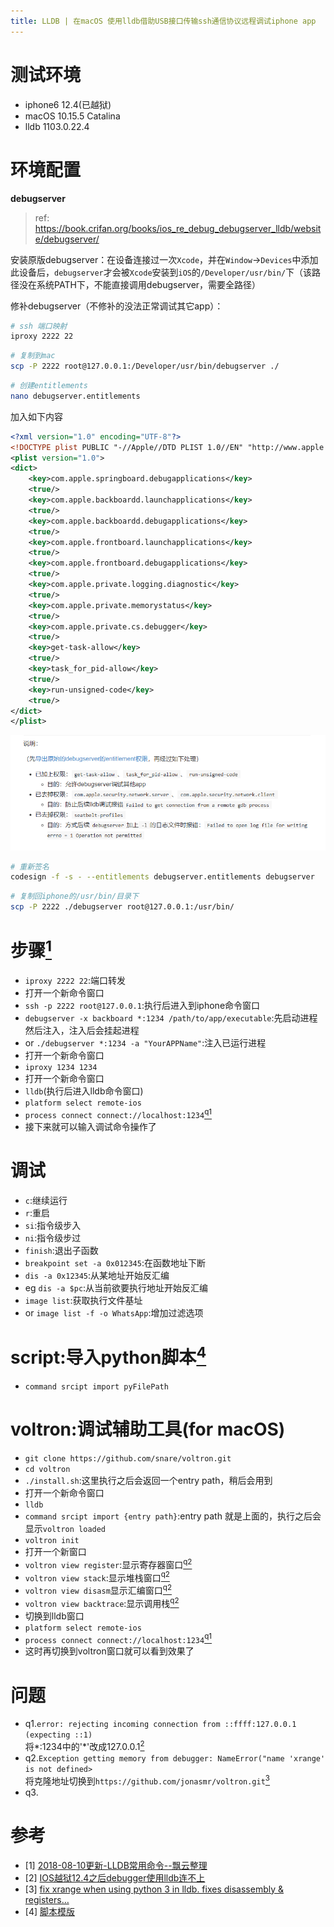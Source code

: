 ```yaml
---
title: LLDB | 在macOS 使用lldb借助USB接口传输ssh通信协议远程调试iphone app
---
```




# 测试环境
- iphone6 12.4(已越狱)
- macOS 10.15.5 Catalina
- lldb 1103.0.22.4

# 环境配置

**debugserver** 

> ref: https://book.crifan.org/books/ios_re_debug_debugserver_lldb/website/debugserver/

安装原版debugserver：在设备连接过一次`Xcode`，并在`Window`->`Devices`中添加此设备后，`debugserver`才会被`Xcode`安装到`iOS`的`/Developer/usr/bin/`下（该路径没在系统PATH下，不能直接调用debugserver，需要全路径）

修补debugserver（不修补的没法正常调试其它app）：

```bash
# ssh 端口映射
iproxy 2222 22
```

```bash
# 复制到mac
scp -P 2222 root@127.0.0.1:/Developer/usr/bin/debugserver ./
```

```bash
# 创建entitlements
nano debugserver.entitlements
```

加入如下内容

```xml
<?xml version="1.0" encoding="UTF-8"?>
<!DOCTYPE plist PUBLIC "-//Apple//DTD PLIST 1.0//EN" "http://www.apple.com/DTDs/PropertyList-1.0.dtd">
<plist version="1.0">
<dict>
    <key>com.apple.springboard.debugapplications</key>
    <true/>
    <key>com.apple.backboardd.launchapplications</key>
    <true/>
    <key>com.apple.backboardd.debugapplications</key>
    <true/>
    <key>com.apple.frontboard.launchapplications</key>
    <true/>
    <key>com.apple.frontboard.debugapplications</key>
    <true/>
    <key>com.apple.private.logging.diagnostic</key>
    <true/>
    <key>com.apple.private.memorystatus</key>
    <true/>
    <key>com.apple.private.cs.debugger</key>
    <true/>
    <key>get-task-allow</key>
    <true/>
    <key>task_for_pid-allow</key>
    <true/>
    <key>run-unsigned-code</key>
    <true/>
</dict>
</plist>
```

![image-20241212142529687](./readme/image-20241212142529687.png)



```bash
# 重新签名
codesign -f -s - --entitlements debugserver.entitlements debugserver
```

```bash
# 复制回iphone的/usr/bin/目录下
scp -P 2222 ./debugserver root@127.0.0.1:/usr/bin/
```



# 步骤[<sup>1</sup>](#ref.1)
- `iproxy 2222 22`:端口转发
- 打开一个新命令窗口
- `ssh -p 2222 root@127.0.0.1`:执行后进入到iphone命令窗口
- `debugserver -x backboard *:1234 /path/to/app/executable`:先启动进程然后注入，注入后会挂起进程
- or `./debugserver *:1234 -a "YourAPPName"`:注入已运行进程
- 打开一个新命令窗口
- `iproxy 1234 1234`
- 打开一个新命令窗口
- `lldb`(执行后进入lldb命令窗口)
- `platform select remote-ios`
- `process connect connect://localhost:1234`[<sup>q1</sup>](#q.1)
- 接下来就可以输入调试命令操作了
# 调试
- `c`:继续运行
- `r`:重启
- `si`:指令级步入
- `ni`:指令级步过
- `finish`:退出子函数
- `breakpoint set -a 0x012345`:在函数地址下断
- `dis -a 0x12345`:从某地址开始反汇编
- eg `dis -a $pc`:从当前欲要执行地址开始反汇编
- `image list`:获取执行文件基址
- or `image list -f -o WhatsApp`:增加过滤选项
# script:导入python脚本[<sup>4</sup>](#ref.4)
- `command srcipt import pyFilePath`
# voltron:调试辅助工具(for macOS)
- `git clone https://github.com/snare/voltron.git`
- `cd voltron`
- `./install.sh`:这里执行之后会返回一个entry path，稍后会用到
- 打开一个新命令窗口
- `lldb`
- `command srcipt import {entry path}`:entry path 就是上面的，执行之后会显示`voltron loaded`
-  `voltron init`
- 打开一个新窗口
- `voltron view register`:显示寄存器窗口[<sup>q2</sup>](#q.2)
- `voltron view stack`:显示堆栈窗口[<sup>q2</sup>](#q.2)
- `voltron view disasm`显示汇编窗口[<sup>q2</sup>](#q.2)
- `voltron view backtrace`:显示调用栈[<sup>q2</sup>](#q.2)
- 切换到lldb窗口
- `platform select remote-ios`
- `process connect connect://localhost:1234`[<sup>q1</sup>](#q.1)
- 这时再切换到voltron窗口就可以看到效果了
# 问题
- q1.`error: rejecting incoming connection from ::ffff:127.0.0.1 (expecting ::1)`<a id="q.1"/> \
将*:1234中的'*'改成127.0.0.1[<sup>2</sup>](#ref.2)
- q2.`Exception getting memory from debugger: NameError("name 'xrange' is not defined>`<a id="q.2"/> \
将克隆地址切换到`https://github.com/jonasmr/voltron.git`[<sup>3</sup>](#ref.3)
- q3.



# 参考
- [1] [2018-08-10更新-LLDB常用命令--飘云整理](https://www.dllhook.com/post/51.html)<a id="ref.1"/>
- [2] [IOS越狱12.4之后debugger使用lldb连不上](https://www.ioshacker.net/thread-148-1-1.html)<a id="ref.2"/>
- [3] [fix xrange when using python 3 in lldb. fixes disassembly & registers…](https://github.com/snare/voltron/pull/270)<a id="ref.3"/>
- [4] [脚本模版](https://github.com/ihbing/tool/blob/master/iOS/%E5%8A%A8%E6%80%81%E8%B0%83%E8%AF%95/lldb/lldb_tool.py)<a id="ref.4"/>
